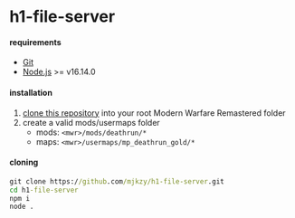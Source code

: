 # h1-file-server

#### requirements  
- [Git](https://git-scm.com/)
- [Node.js](https://nodejs.org/) >= v16.14.0

#### installation
1. [clone this repository](#cloning) into your root Modern Warfare Remastered folder
2. create a valid mods/usermaps folder
    - mods: `<mwr>/mods/deathrun/*`
    - maps: `<mwr>/usermaps/mp_deathrun_gold/*`

#### cloning
```bat
git clone https://github.com/mjkzy/h1-file-server.git
cd h1-file-server
npm i
node .
```